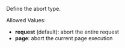 Define the abort type.

Allowed Values:

* **request** (default): abort the entire request
* **page**: abort the current page execution

